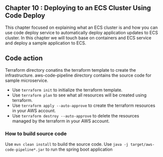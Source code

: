 ## Chapter 10 : Deploying to an ECS Cluster Using Code Deploy
This chapter focused on explaining what an ECS cluster is and how you can use code deploy service to automatically deploy application updates to ECS cluster.   In this chapter we will touch base on containers and ECS service and deploy a sample application to ECS.

## Code action

Terraform directory conatins the terraform template to create the infrastructure. aws-code-pipeline directory contains the source code for sample microservice.
* Use `terraform init` to initialize the terraform template.
* Use `terraform plan` to see what all resources will be created using terraform.
* Use `terraform apply --auto-approve` to create the terraform resources in your AWS account.
* Use `terraform destroy --auto-approve` to delete the resources managed by the terraform in your AWS account.

### How to build source code
Use `mvn clean install` to build the source code. 
Use `java -j target/aws-code-pipeline*.jar` to run the spring boot application